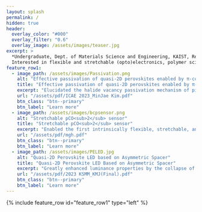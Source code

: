```yaml
---
layout: splash
permalink: /
hidden: true
header:
  overlay_color: "#000"
  overlay_filter: "0.6"
  overlay_image: /assets/images/teaser.jpg
excerpt: >
  *Undergraduate, Dept. of Materials Science and Engineering, KAIST, Republic of Korea.*<br />
  Interested in flexible and stretchable (opto)electronics, polymer sciences, and nanomaterial synthesis and applications
feature_row1:
  - image_path: /assets/images/Passivation.png
    alt: "Effective passivation of quasi-2D perovskites enabled by π-conjugated planar molecules"
    title: "Effective passivation of quasi-2D perovskites enabled by π-conjugated planar molecules"
    excerpt: "Elucidated the halide vacancy passivation mechanism of pi-conjugated planar molecules (Oral presentation at the 2023 International Conference on Advanced Electromaterials)"
    url: "/assets/pdf/ICAE 2023_MinJae Kim.pdf"
    btn_class: "btn--primary"
    btn_label: "Learn more"
  - image_path: /assets/images/bcpsensor.png
    alt: "Stretchable pCO<sub>2</sub> sensor"
    title: "Stretchable pCO<sub>2</sub> sensor"
    excerpt: "Enabled the first intrinsically flexible, stretchable, and photostable pCO<sub>2</sub> sensor with multi-functional block copolymer"
    url: "/assets/pdf/mgh.pdf"
    btn_class: "btn--primary"
    btn_label: "Learn more"
  - image_path: /assets/images/PELED.jpg
    alt: "Quasi-2D Perovskite LED based on Asymmetric Spacer"
    title: "Quasi-2D Perovskite LED Based on Asymmetric Spacer"
    excerpt: "Greatly enhanced luminance properties by the collapse of electric potential asymmetry of the spacer molecule of quasi-2D perovskites(Awarded the Best Poster Award at 2023 Fall Meeting of the Korea Institute of Metals and Materials)"
    url: "/assets/pdf/2023 KSMM_KMJ(Final).pdf"
    btn_class: "btn--primary"
    btn_label: "Learn more"
---
```


<!--
feature_row0:
  - image_path: /assets/images/biography/pedot.jpg
    alt: "PEDOT:PSS"
    title: "Hot-casted PEDOT:PSS Film"
    excerpt: "Enhanced electrical, optical, and morphological properties of PEDOT:PSS thin film via application of hot-casting"
    url: "https://siyss20.ungaforskare.se/MinJae.kim_report.pdf"
    btn_class: "btn--primary"
    btn_label: "Learn more"
-->
<!--
- image_path: /assets/images/biography/mandellate.PNG
  alt: "Chiroptical Magnetite Nanoparticle"
  title: "Chiroptical Magnetite Nanoparticle"
  excerpt: "Synthesis of Chiral Magnetite Nanoparticle"
  url: "/assets/pdf/magnetite.pdf"
  btn_class: "btn--primary"
  btn_label: "Learn more"
- image_path: /assets/images/biography/pedotpet.jpg
  alt: "pedotpet"
  title: "Flexible PEDOT:PSS/AgNW Thin Film"
  excerpt: "PEDOT:PSS/AgNW/PET Thin Film for Flexible Optoelectronics Applications"
  url: "/assets/pdf/irp.pdf"
  btn_class: "btn--primary"
  btn_label: "Learn more"     
-->


{% include feature_row id="feature_row1" type="left" %}
<!--
{% include feature_row id="feature_row0" type="left" %}
-->
